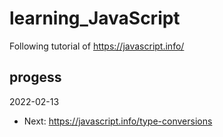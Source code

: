 # learning_JavaScript
Following tutorial of https://javascript.info/

## progess
2022-02-13 
- Next: https://javascript.info/type-conversions

